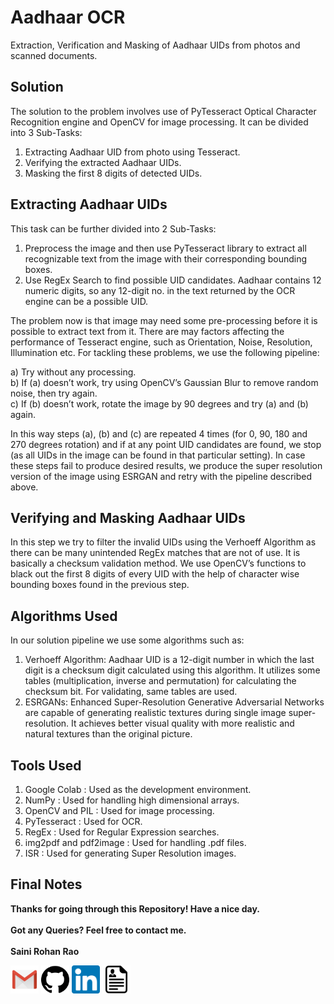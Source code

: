 # Aadhaar OCR
Extraction, Verification and Masking of Aadhaar UIDs from photos and scanned documents.

## Solution

The solution to the problem involves use of PyTesseract Optical Character Recognition engine and OpenCV for image processing. It can be divided into 3 Sub-Tasks:
1. Extracting Aadhaar UID from photo using Tesseract.
2. Verifying the extracted Aadhaar UIDs.
3. Masking the first 8 digits of detected UIDs.

## Extracting Aadhaar UIDs

This task can be further divided into 2 Sub-Tasks:
1) Preprocess the image and then use PyTesseract library to extract all recognizable text from the image with their corresponding bounding boxes.
2) Use RegEx Search to find possible UID candidates. Aadhaar contains 12 numeric digits, so any 12-digit no. in the text returned by the OCR engine can be a possible UID.

The problem now is that image may need some pre-processing before it is possible to extract text from it. There are may factors affecting the performance of Tesseract engine, such as Orientation, Noise, Resolution, Illumination etc. For tackling these problems, we use the following pipeline:

a) Try without any processing.</br>
b) If (a) doesn’t work, try using OpenCV’s Gaussian Blur to remove random noise, then try again.</br>
c) If (b) doesn’t work, rotate the image by 90 degrees and try (a) and (b) again.

In this way steps (a), (b) and (c) are repeated 4 times (for 0, 90, 180 and 270 degrees rotation) and if at any point UID candidates are found, we stop (as all UIDs in the image can be found in that particular setting). In case these steps fail to produce desired results, we produce the super resolution version of the image using ESRGAN and retry with the pipeline described above.

## Verifying and Masking Aadhaar UIDs

In this step we try to filter the invalid UIDs using the Verhoeff Algorithm as there can be many unintended RegEx matches that are not of use. It is basically a checksum validation method. We use OpenCV’s functions to black out the first 8 digits of every UID with the help of character wise bounding boxes found in the previous step.

## Algorithms Used

In our solution pipeline we use some algorithms such as:
1. Verhoeff Algorithm: Aadhaar UID is a 12-digit number in which the last digit is a checksum digit calculated using this algorithm. It utilizes some tables (multiplication, inverse and permutation) for calculating the checksum bit. For validating, same tables are used.
2. ESRGANs: Enhanced Super-Resolution Generative Adversarial Networks are capable of generating realistic textures during single image super-resolution. It achieves better visual quality with more realistic and natural textures than the original picture.

## Tools Used
1) Google Colab : Used as the development environment.
2) NumPy : Used for handling high dimensional arrays.
3) OpenCV and PIL : Used for image processing.
4) PyTesseract : Used for OCR.
5) RegEx : Used for Regular Expression searches.
6) img2pdf and pdf2image : Used for handling .pdf files.
7) ISR : Used for generating Super Resolution images.

## Final Notes
**Thanks for going through this Repository! Have a nice day.**</br>
</br>**Got any Queries? Feel free to contact me.**</br>
</br>**Saini Rohan Rao**
<p align="left">
<a href="mailto:rohanrao619@gmail.com"><img src="https://github.com/rohanrao619/Icons/blob/master/SVGs/Gmail.svg" height ="45" title="Gmail" alt="mailto:rohanrao619@gmail.com"></a>
<a href="https://github.com/rohanrao619"><img src="https://github.com/rohanrao619/Icons/blob/master/SVGs/GitHub.svg" height ="45" title="GitHub" alt="https://github.com/rohanrao619"></a>
<a href="https://www.linkedin.com/in/rohanrao619"><img src="https://github.com/rohanrao619/Icons/blob/master/SVGs/LinkedIn.svg" height ="45" title="LinkedIn" alt="https://www.linkedin.com/in/rohanrao619"></a>
<a href="https://rohanrao619.github.io/"><img src="https://github.com/rohanrao619/Icons/blob/master/SVGs/Portfolio.svg" height ="45" title="Portfolio Website" alt="https://rohanrao619.github.io/"></a>
</p>
